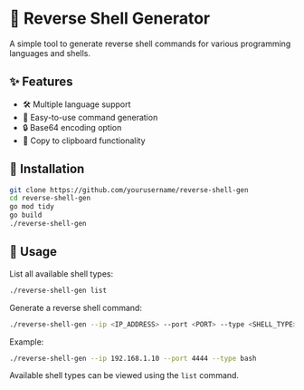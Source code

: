 # 🔄 Reverse Shell Generator

A simple tool to generate reverse shell commands for various programming languages and shells.

## ✨ Features

- 🛠️ Multiple language support
- 🔌 Easy-to-use command generation
- 🔒 Base64 encoding option
- 📝 Copy to clipboard functionality

## 🔧 Installation

```bash
git clone https://github.com/yourusername/reverse-shell-gen
cd reverse-shell-gen
go mod tidy
go build
./reverse-shell-gen
```

## 🚀 Usage

List all available shell types:

```bash
./reverse-shell-gen list
```

Generate a reverse shell command:

```bash
./reverse-shell-gen --ip <IP_ADDRESS> --port <PORT> --type <SHELL_TYPE>
```

Example:

```bash
./reverse-shell-gen --ip 192.168.1.10 --port 4444 --type bash
```

Available shell types can be viewed using the `list` command.
